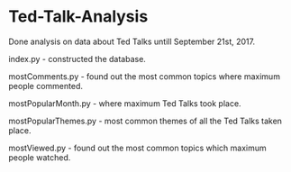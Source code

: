 # Ted-Talk-Analysis
Done analysis on data about Ted Talks untill September 21st, 2017.

index.py - constructed the database.

mostComments.py - found out the most common topics where maximum people commented.

mostPopularMonth.py - where maximum Ted Talks took place.

mostPopularThemes.py - most common themes of all the Ted Talks taken place.

mostViewed.py - found out the most common topics which maximum people watched.
